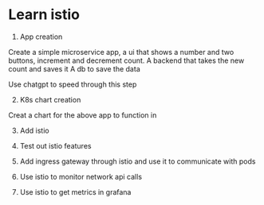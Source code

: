 # Learn istio

1. App creation

Create a simple microservice app, a ui that shows a number and two buttons, increment and decrement count.
A backend that takes the new count and saves it
A db to save the data

Use chatgpt to speed through this step

2. K8s chart creation

Creat a chart for the above app to function in

3. Add istio


4. Test out istio features

  1. Add ingress gateway through istio and use it to communicate with pods
  2. Use istio to monitor network api calls
  3. Use istio to get metrics in grafana


